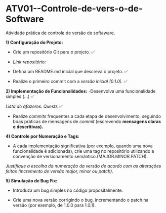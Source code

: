 # ATV01--Controle-de-vers-o-de-Software
Atividade prática de controle de versão de softaware.

**1) Configuração do Projeto:**

- Crie um repositório Git para o projeto. ✅ 

- *Link repositório:* 

- Defina um README.md inicial que descreva o projeto. ✅ 

- Realize o primeiro commit com a *versão inicial (0.1.0).*  ✅


**2) Implementação de Funcionalidades:**
-Desenvolva uma funcionalidade simples (...)  ✅

*Lista de afazeres: Quests*  ✅

- Realize *commits* frequentes a cada etapa de desenvolvimento, seguindo boas práticas de mensagens de *commit* (escrevendo **mensagens claras e descritivas).**

**4) Controle por Numeração e Tags:**

- A cada implementação significativa (por exemplo, quando uma nova funcionalidade é adicionada), crie uma tag no repositório utilizando a convenção de versionamento semântico.(MAJOR.MINOR.PATCH).

*Justifique a escolha da numeração da versão de acordo com as alterações feitas (incremento de versão major, minor ou patch).*

**5) Simulação de Bug Fix:**

- Introduza um bug simples no código propositalmente.
  
- Crie uma nova versão corrigindo o bug, incrementando o patch na versão (por exemplo, de 1.0.0 para 1.0.1).


